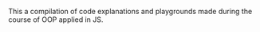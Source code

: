 This a compilation of code explanations and playgrounds
made during the course of OOP applied in JS.
